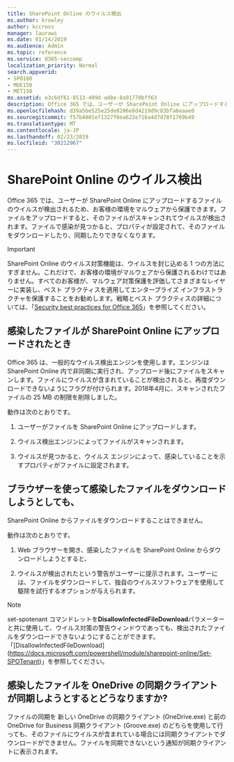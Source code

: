 ```yaml
---
title: SharePoint Online のウイルス検出
ms.author: krowley
author: kccross
manager: laurawi
ms.date: 01/14/2019
ms.audience: Admin
ms.topic: reference
ms.service: O365-seccomp
localization_priority: Normal
search.appverid:
- SPO160
- MOE150
- MET150
ms.assetid: e3c6df61-8513-499d-ad8e-8a91770bff63
description: Office 365 では、ユーザーが SharePoint Online にアップロードするファイルのウイルスが検出されるため、お客様の環境をマルウェアから保護できます。ファイルをアップロードすると、そのファイルがスキャンされてウイルスが検出されます。ファイルで感染が見つかると、プロパティが設定されて、そのファイルをダウンロードしたり、同期したりできなくなります。
ms.openlocfilehash: d39a5be525e25de8206e8d4219d9c83bfa6eaae0
ms.sourcegitcommit: f57b4001ef1327f0ea622e716a4d7d78f1769b49
ms.translationtype: MT
ms.contentlocale: ja-JP
ms.lasthandoff: 02/23/2019
ms.locfileid: "30212967"
---
```

# <a name="virus-detection-in-sharepoint-online"></a>SharePoint Online のウイルス検出

Office 365 では、ユーザーが SharePoint Online にアップロードするファイルのウイルスが検出されるため、お客様の環境をマルウェアから保護できます。ファイルをアップロードすると、そのファイルがスキャンされてウイルスが検出されます。ファイルで感染が見つかると、プロパティが設定されて、そのファイルをダウンロードしたり、同期したりできなくなります。
  
> [!IMPORTANT]
> SharePoint Online のウイルス対策機能は、ウイルスを封じ込める 1 つの方法にすぎません。これだけで、お客様の環境がマルウェアから保護されるわけではありません。すべてのお客様が、マルウェア対策保護を評価してさまざまなレイヤーに実装し、ベスト プラクティスを適用してエンタープライズ インフラストラクチャを保護することをお勧めします。戦略とベスト プラクティスの詳細については、「[Security best practices for Office 365](security-best-practices.md)」を参照してください。 
  
## <a name="what-happens-when-an-infected-file-is-uploaded-to-sharepoint-online"></a>感染したファイルが SharePoint Online にアップロードされたとき

Office 365 は、一般的なウイルス検出エンジンを使用します。エンジンは SharePoint Online 内で非同期に実行され、アップロード後にファイルをスキャンします。ファイルにウイルスが含まれていることが検出されると、再度ダウンロードできないようにフラグが付けられます。2018年4月に、スキャンされたファイルの 25 MB の制限を削除しました。
  
動作は次のとおりです。
  
1. ユーザーがファイルを SharePoint Online にアップロードします。
    
2. ウイルス検出エンジンによってファイルがスキャンされます。
    
3. ウイルスが見つかると、ウイルス エンジンによって、感染していることを示すプロパティがファイルに設定されます。
    
## <a name="what-happens-when-a-user-tries-to-download-an-infected-file-by-using-the-browser"></a>ブラウザーを使って感染したファイルをダウンロードしようとしても、

SharePoint Online からファイルをダウンロードすることはできません。
  
動作は次のとおりです。
  
1. Web ブラウザーを開き、感染したファイルを SharePoint Online からダウンロードしようとすると、
    
2. ウイルスが検出されたという警告がユーザーに提示されます。ユーザーには、ファイルをダウンロードして、独自のウイルスソフトウェアを使用して駆除を試行するオプションが与えられます。

> [!NOTE]
> set-spotenant コマンドレットを**DisallowInfectedFileDownload**パラメーターと共に使用して、ウイルス対策の警告ウィンドウであっても、検出されたファイルをダウンロードできないようにすることができます。「[DisallowInfectedFileDownload] (https://docs.microsoft.com/powershell/module/sharepoint-online/Set-SPOTenant)」を参照してください。
    
## <a name="what-happens-when-the-onedrive-sync-client-tries-to-sync-an-infected-file"></a>感染したファイルを OneDrive の同期クライアントが同期しようとするとどうなりますか?

ファイルの同期を 新しい OneDrive の同期クライアント (OneDrive.exe) と前の OneDrive for Business 同期クライアント (Groove.exe) のどちらを使用して行っても、そのファイルにウイルスが含まれている場合には同期クライアントでダウンロードができません。ファイルを同期できないという通知が同期クライアントに表示されます。
  

